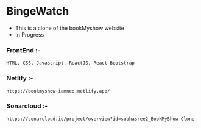 # BingeWatch 

- This is a clone of the bookMyshow website 
- In Progress

### FrontEnd :-
    HTML, CSS, Javascript, ReactJS, React-Bootstrap 

### Netlify :- 
    https://bookmyshow-iamneo.netlify.app/

### Sonarcloud :- 
    https://sonarcloud.io/project/overview?id=subhasree2_BookMyShow-Clone
